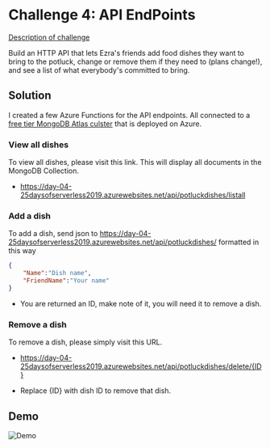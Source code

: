 # Challenge 4: API EndPoints

[Description of challenge](https://25daysofserverless.com/calendar/4)


Build an HTTP API that lets Ezra's friends add food dishes they want to bring to the potluck, change or remove them if they need to (plans change!), and see a list of what everybody's committed to bring.

## Solution 

I created a few Azure Functions for the API endpoints. All connected to a [free tier MongoDB Atlas culster](https://azure.microsoft.com/en-us/blog/microsoft-azure-tutorial-how-to-integrate-azure-functions-with-mongodb/) that is deployed on Azure.

### View all dishes

To view all dishes, please visit this link. This will display all documents in the MongoDB Collection.
- https://day-04-25daysofserverless2019.azurewebsites.net/api/potluckdishes/listall

### Add a dish

To add a dish, send json to https://day-04-25daysofserverless2019.azurewebsites.net/api/potluckdishes/ formatted in this way
```json
{
    "Name":"Dish name",
    "FriendName":"Your name"
} 
```
- You are returned an ID, make note of it, you will need it to remove a dish.

### Remove a dish

To remove a dish, please simply visit this URL.

- https://day-04-25daysofserverless2019.azurewebsites.net/api/potluckdishes/delete/{ID}

- Replace {ID} with dish ID to remove that dish.

## Demo

![Demo](day_04_demo.gif "Demo")